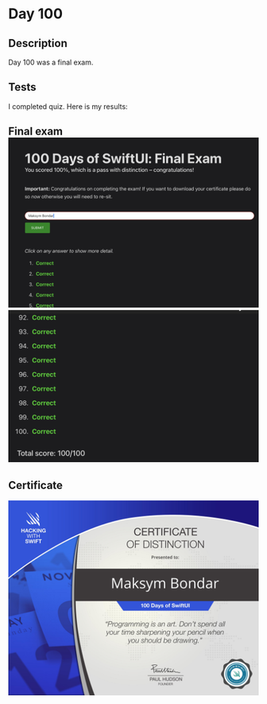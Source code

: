 # Day 100

## Description

Day 100 was a final exam.

## Tests

I completed quiz.
Here is my results:

**Final exam**
![Final exam tests results](/Resources/Day_100/Results/Final_exam_1.png)
![Final exam tests results](/Resources/Day_100/Results/Final_exam_2.png)
------

## Certificate


![Certificate](/Resources/Day_100/Results/Certificate.jpg)